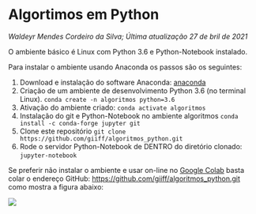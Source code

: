 # Algortimos em Python

*Waldeyr Mendes Cordeiro da Silva; Última atualização 27 de bril de 2021*

O ambiente básico é Linux com Python 3.6 e Python-Notebook instalado. 

Para instalar o ambiente usando Anaconda os passos são os seguintes:

1. Download e instalação do software Anaconda: [anaconda](https://www.anaconda.com/products/individual)
2. Criação de um ambiente de desenvolvimento Python 3.6 (no terminal Linux).
`conda create -n algoritmos python=3.6`
3. Ativação do ambiente criado:
`conda activate algoritmos`
4. Instalação do git e Python-Notebook no ambiente algoritmos
`conda install -c conda-forge jupyter git`
5. Clone este repositório
`git clone https://github.com/giiff/algoritmos_python.git`
7. Rode o servidor Python-Notebook de DENTRO do diretório clonado:
`jupyter-notebook`


Se preferir não instalar o ambiente e usar on-line no [Google Colab](https://colab.research.google.com) basta colar o endereço GitHub: https://github.com/giiff/algoritmos_python.git como mostra a figura abaixo:

![](https://github.com/giiff/algoritmos_python/blob/master/figuras/googlecolab.png)
